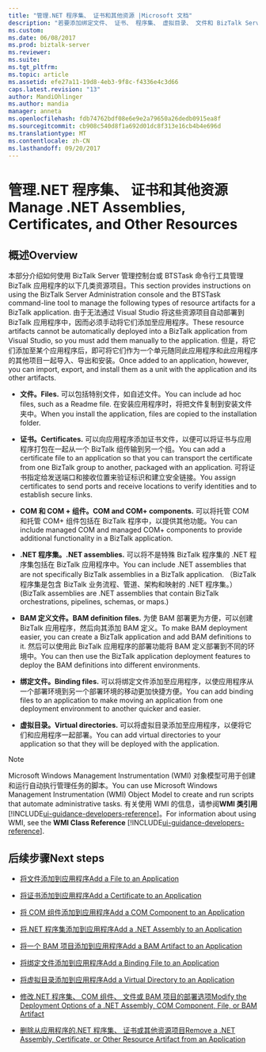 ```yaml
---
title: "管理.NET 程序集、 证书和其他资源 |Microsoft 文档"
description: "若要添加绑定文件、 证书、 程序集、 虚拟目录、 文件和 BizTalk Server 中的详细信息的链接"
ms.custom: 
ms.date: 06/08/2017
ms.prod: biztalk-server
ms.reviewer: 
ms.suite: 
ms.tgt_pltfrm: 
ms.topic: article
ms.assetid: efe27a11-19d8-4eb3-9f8c-f4336e4c3d66
caps.latest.revision: "13"
author: MandiOhlinger
ms.author: mandia
manager: anneta
ms.openlocfilehash: fdb74762bdf08e6e9e2a79650a26dedb0915ea8f
ms.sourcegitcommit: cb908c540d8f1a692d01dc8f313e16cb4b4e696d
ms.translationtype: MT
ms.contentlocale: zh-CN
ms.lasthandoff: 09/20/2017
---
```

# <a name="manage-net-assemblies-certificates-and-other-resources"></a><span data-ttu-id="28ca2-103">管理.NET 程序集、 证书和其他资源</span><span class="sxs-lookup"><span data-stu-id="28ca2-103">Manage .NET Assemblies, Certificates, and Other Resources</span></span>

## <a name="overview"></a><span data-ttu-id="28ca2-104">概述</span><span class="sxs-lookup"><span data-stu-id="28ca2-104">Overview</span></span>
<span data-ttu-id="28ca2-105">本部分介绍如何使用 BizTalk Server 管理控制台或 BTSTask 命令行工具管理 BizTalk 应用程序的以下几类资源项目。</span><span class="sxs-lookup"><span data-stu-id="28ca2-105">This section provides instructions on using the BizTalk Server Administration console and the BTSTask command-line tool to manage the following types of resource artifacts for a BizTalk application.</span></span> <span data-ttu-id="28ca2-106">由于无法通过 Visual Studio 将这些资源项目自动部署到 BizTalk 应用程序中，因而必须手动将它们添加至应用程序。</span><span class="sxs-lookup"><span data-stu-id="28ca2-106">These resource artifacts cannot be automatically deployed into a BizTalk application from Visual Studio, so you must add them manually to the application.</span></span> <span data-ttu-id="28ca2-107">但是，将它们添加至某个应用程序后，即可将它们作为一个单元随同此应用程序和此应用程序的其他项目一起导入、导出和安装。</span><span class="sxs-lookup"><span data-stu-id="28ca2-107">Once added to an application, however, you can import, export, and install them as a unit with the application and its other artifacts.</span></span>  
  
-   <span data-ttu-id="28ca2-108">**文件。**</span><span class="sxs-lookup"><span data-stu-id="28ca2-108">**Files.**</span></span> <span data-ttu-id="28ca2-109">可以包括特别文件，如自述文件。</span><span class="sxs-lookup"><span data-stu-id="28ca2-109">You can include ad hoc files, such as a Readme file.</span></span> <span data-ttu-id="28ca2-110">在安装应用程序时，将把文件复制到安装文件夹中。</span><span class="sxs-lookup"><span data-stu-id="28ca2-110">When you install the application, files are copied to the installation folder.</span></span>  
  
-   <span data-ttu-id="28ca2-111">**证书。**</span><span class="sxs-lookup"><span data-stu-id="28ca2-111">**Certificates.**</span></span> <span data-ttu-id="28ca2-112">可以向应用程序添加证书文件，以便可以将证书与应用程序打包在一起从一个 BizTalk 组传输到另一个组。</span><span class="sxs-lookup"><span data-stu-id="28ca2-112">You can add a certificate file to an application so that you can transport the certificate from one BizTalk group to another, packaged with an application.</span></span> <span data-ttu-id="28ca2-113">可将证书指定给发送端口和接收位置来验证标识和建立安全链接。</span><span class="sxs-lookup"><span data-stu-id="28ca2-113">You assign certificates to send ports and receive locations to verify identities and to establish secure links.</span></span>  
  
-   <span data-ttu-id="28ca2-114">**COM 和 COM + 组件。**</span><span class="sxs-lookup"><span data-stu-id="28ca2-114">**COM and COM+ components.**</span></span> <span data-ttu-id="28ca2-115">可以将托管 COM 和托管 COM+ 组件包括在 BizTalk 程序中，以提供其他功能。</span><span class="sxs-lookup"><span data-stu-id="28ca2-115">You can include managed COM and managed COM+ components to provide additional functionality in a BizTalk application.</span></span>  
  
-   <span data-ttu-id="28ca2-116">**.NET 程序集。**</span><span class="sxs-lookup"><span data-stu-id="28ca2-116">**.NET assemblies.**</span></span> <span data-ttu-id="28ca2-117">可以将不是特殊 BizTalk 程序集的 .NET 程序集包括在 BizTalk 应用程序中。</span><span class="sxs-lookup"><span data-stu-id="28ca2-117">You can include .NET assemblies that are not specifically BizTalk assemblies in a BizTalk application.</span></span> <span data-ttu-id="28ca2-118">（BizTalk 程序集是包含 BizTalk 业务流程、管道、架构和映射的 .NET 程序集。）</span><span class="sxs-lookup"><span data-stu-id="28ca2-118">(BizTalk assemblies are .NET assemblies that contain BizTalk orchestrations, pipelines, schemas, or maps.)</span></span>  
  
-   <span data-ttu-id="28ca2-119">**BAM 定义文件。**</span><span class="sxs-lookup"><span data-stu-id="28ca2-119">**BAM definition files.**</span></span> <span data-ttu-id="28ca2-120">为使 BAM 部署更为方便，可以创建 BizTalk 应用程序，然后向其添加 BAM 定义。</span><span class="sxs-lookup"><span data-stu-id="28ca2-120">To make BAM deployment easier, you can create a BizTalk application and add BAM definitions to it.</span></span> <span data-ttu-id="28ca2-121">然后可以使用此 BizTalk 应用程序的部署功能将 BAM 定义部署到不同的环境中。</span><span class="sxs-lookup"><span data-stu-id="28ca2-121">You can then use the BizTalk application deployment features to deploy the BAM definitions into different environments.</span></span>  
  
-   <span data-ttu-id="28ca2-122">**绑定文件。**</span><span class="sxs-lookup"><span data-stu-id="28ca2-122">**Binding files.**</span></span> <span data-ttu-id="28ca2-123">可以将绑定文件添加至应用程序，以使应用程序从一个部署环境到另一个部署环境的移动更加快捷方便。</span><span class="sxs-lookup"><span data-stu-id="28ca2-123">You can add binding files to an application to make moving an application from one deployment environment to another quicker and easier.</span></span>  
  
-   <span data-ttu-id="28ca2-124">**虚拟目录。**</span><span class="sxs-lookup"><span data-stu-id="28ca2-124">**Virtual directories.**</span></span> <span data-ttu-id="28ca2-125">可以将虚拟目录添加至应用程序，以便将它们和应用程序一起部署。</span><span class="sxs-lookup"><span data-stu-id="28ca2-125">You can add virtual directories to your application so that they will be deployed with the application.</span></span>  
  
> [!NOTE]
>  <span data-ttu-id="28ca2-126">Microsoft Windows Management Instrumentation (WMI) 对象模型可用于创建和运行自动执行管理任务的脚本。</span><span class="sxs-lookup"><span data-stu-id="28ca2-126">You can use Microsoft Windows Management Instrumentation (WMI) Object Model to create and run scripts that automate administrative tasks.</span></span> <span data-ttu-id="28ca2-127">有关使用 WMI 的信息，请参阅**WMI 类引用** [!INCLUDE[ui-guidance-developers-reference](../includes/ui-guidance-developers-reference.md)]。</span><span class="sxs-lookup"><span data-stu-id="28ca2-127">For information about using WMI, see the **WMI Class Reference** [!INCLUDE[ui-guidance-developers-reference](../includes/ui-guidance-developers-reference.md)].</span></span>
  
## <a name="next-steps"></a><span data-ttu-id="28ca2-128">后续步骤</span><span class="sxs-lookup"><span data-stu-id="28ca2-128">Next steps</span></span>
  
-   [<span data-ttu-id="28ca2-129">将文件添加到应用程序</span><span class="sxs-lookup"><span data-stu-id="28ca2-129">Add a File to an Application</span></span>](../core/how-to-add-a-file-to-an-application.md)  
  
-   [<span data-ttu-id="28ca2-130">将证书添加到应用程序</span><span class="sxs-lookup"><span data-stu-id="28ca2-130">Add a Certificate to an Application</span></span>](../core/how-to-add-a-certificate-to-an-application.md)  
  
-   [<span data-ttu-id="28ca2-131">将 COM 组件添加到应用程序</span><span class="sxs-lookup"><span data-stu-id="28ca2-131">Add a COM Component to an Application</span></span>](../core/how-to-add-a-com-component-to-an-application.md)  
  
-   [<span data-ttu-id="28ca2-132">将.NET 程序集添加到应用程序</span><span class="sxs-lookup"><span data-stu-id="28ca2-132">Add a .NET Assembly to an Application</span></span>](../core/how-to-add-a-net-assembly-to-an-application.md)  
  
-   [<span data-ttu-id="28ca2-133">将一个 BAM 项目添加到应用程序</span><span class="sxs-lookup"><span data-stu-id="28ca2-133">Add a BAM Artifact to an Application</span></span>](../core/how-to-add-a-bam-artifact-to-an-application.md)  
  
-   [<span data-ttu-id="28ca2-134">将绑定文件添加到应用程序</span><span class="sxs-lookup"><span data-stu-id="28ca2-134">Add a Binding File to an Application</span></span>](../core/how-to-add-a-binding-file-to-an-application2.md)  
  
-   [<span data-ttu-id="28ca2-135">将虚拟目录添加到应用程序</span><span class="sxs-lookup"><span data-stu-id="28ca2-135">Add a Virtual Directory to an Application</span></span>](../core/how-to-add-a-virtual-directory-to-an-application.md)  
  
-   [<span data-ttu-id="28ca2-136">修改.NET 程序集、 COM 组件、 文件或 BAM 项目的部署选项</span><span class="sxs-lookup"><span data-stu-id="28ca2-136">Modify the Deployment Options of a .NET Assembly, COM Component, File, or BAM Artifact</span></span>](../core/modify-deployment-options-of-net-assembly-com-component-file-bam-artifact.md)  
  
-   [<span data-ttu-id="28ca2-137">删除从应用程序的.NET 程序集、 证书或其他资源项目</span><span class="sxs-lookup"><span data-stu-id="28ca2-137">Remove a .NET Assembly, Certificate, or Other Resource Artifact from an Application</span></span>](../core/remove-a-net-assembly-certificate-or-resource-artifact-from-an-application.md)